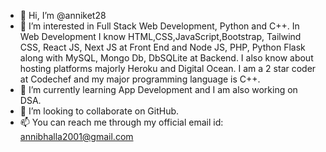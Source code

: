 - 👋 Hi, I’m @anniket28
- 👀 I’m interested in Full Stack Web Development, Python and C++. In Web Development I know HTML,CSS,JavaScript,Bootstrap, Tailwind CSS, React JS, Next JS at Front End and Node JS, PHP, Python Flask along with MySQL, Mongo Db, DbSQLite at Backend. I also know about hosting platforms majorly Heroku and Digital Ocean. I am a 2 star coder at Codechef and my major programming language is C++.
- 🌱 I’m currently learning App Development and I am also working on DSA.
- 💞️ I’m looking to collaborate on GitHub.
- 📫 You can reach me through my official email id: annibhalla2001@gmail.com

<!---
anniket28/anniket28 is a ✨ special ✨ repository because its `README.md` (this file) appears on your GitHub profile.
You can click the Preview link to take a look at your changes.
--->
